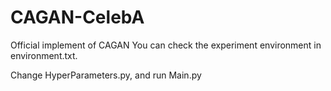 # CAGAN-CelebA  
Official implement of CAGAN
You can check the experiment environment in environment.txt.  
  
Change HyperParameters.py, and run Main.py

